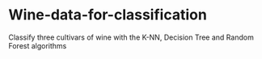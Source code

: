 # Wine-data-for-classification
Classify three cultivars of wine with the K-NN, Decision Tree and Random Forest algorithms
